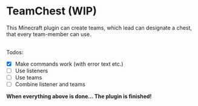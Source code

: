 # TeamChest (WIP)
This Minecraft plugin can create teams, which lead can designate a chest, that every team-member can use.
<br/><br/>

Todos:
- [X] Make commands work (with error text etc.)
- [ ] Use listeners
- [ ] Use teams
- [ ] Combine listener and teams

**When everything above is done... The plugin is finished!**